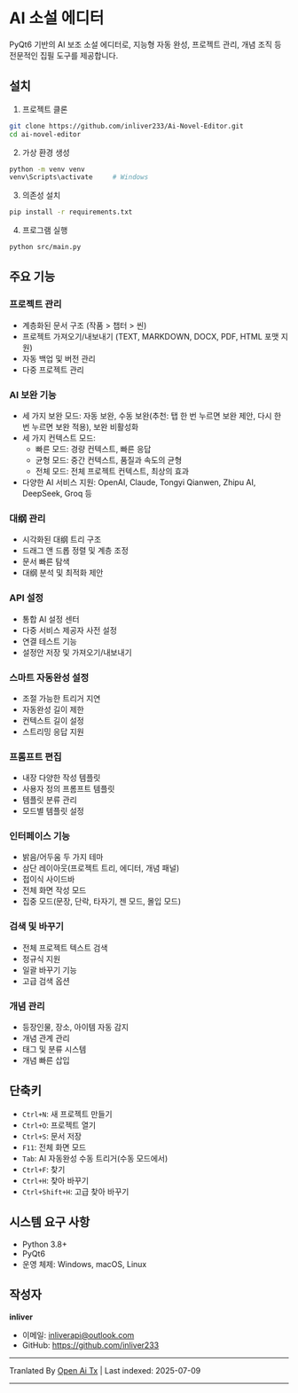# AI 소설 에디터

PyQt6 기반의 AI 보조 소설 에디터로, 지능형 자동 완성, 프로젝트 관리, 개념 조직 등 전문적인 집필 도구를 제공합니다.

## 설치

1. 프로젝트 클론
```bash
git clone https://github.com/inliver233/Ai-Novel-Editor.git
cd ai-novel-editor
```

2. 가상 환경 생성
```bash
python -m venv venv
venv\Scripts\activate     # Windows
```

3. 의존성 설치
```bash
pip install -r requirements.txt
```
4. 프로그램 실행
```bash
python src/main.py
```

## 주요 기능

### 프로젝트 관리
- 계층화된 문서 구조 (작품 > 챕터 > 씬)
- 프로젝트 가져오기/내보내기 (TEXT, MARKDOWN, DOCX, PDF, HTML 포맷 지원)
- 자동 백업 및 버전 관리
- 다중 프로젝트 관리

### AI 보완 기능
- 세 가지 보완 모드: 자동 보완, 수동 보완(추천: 탭 한 번 누르면 보완 제안, 다시 한 번 누르면 보완 적용), 보완 비활성화
- 세 가지 컨텍스트 모드:
  - 빠른 모드: 경량 컨텍스트, 빠른 응답
  - 균형 모드: 중간 컨텍스트, 품질과 속도의 균형
  - 전체 모드: 전체 프로젝트 컨텍스트, 최상의 효과
- 다양한 AI 서비스 지원: OpenAI, Claude, Tongyi Qianwen, Zhipu AI, DeepSeek, Groq 등
### 대纲 관리
- 시각화된 대纲 트리 구조
- 드래그 앤 드롭 정렬 및 계층 조정
- 문서 빠른 탐색
- 대纲 분석 및 최적화 제안

### API 설정
- 통합 AI 설정 센터
- 다중 서비스 제공자 사전 설정
- 연결 테스트 기능
- 설정안 저장 및 가져오기/내보내기

### 스마트 자동완성 설정
- 조절 가능한 트리거 지연
- 자동완성 길이 제한
- 컨텍스트 길이 설정
- 스트리밍 응답 지원

### 프롬프트 편집
- 내장 다양한 작성 템플릿
- 사용자 정의 프롬프트 템플릿
- 템플릿 분류 관리
- 모드별 템플릿 설정
### 인터페이스 기능
- 밝음/어두움 두 가지 테마
- 삼단 레이아웃(프로젝트 트리, 에디터, 개념 패널)
- 접이식 사이드바
- 전체 화면 작성 모드
- 집중 모드(문장, 단락, 타자기, 젠 모드, 몰입 모드)

### 검색 및 바꾸기
- 전체 프로젝트 텍스트 검색
- 정규식 지원
- 일괄 바꾸기 기능
- 고급 검색 옵션

### 개념 관리
- 등장인물, 장소, 아이템 자동 감지
- 개념 관계 관리
- 태그 및 분류 시스템
- 개념 빠른 삽입

## 단축키
- `Ctrl+N`: 새 프로젝트 만들기
- `Ctrl+O`: 프로젝트 열기
- `Ctrl+S`: 문서 저장
- `F11`: 전체 화면 모드
- `Tab`: AI 자동완성 수동 트리거(수동 모드에서)
- `Ctrl+F`: 찾기
- `Ctrl+H`: 찾아 바꾸기
- `Ctrl+Shift+H`: 고급 찾아 바꾸기


## 시스템 요구 사항

- Python 3.8+
- PyQt6
- 운영 체제: Windows, macOS, Linux

## 작성자

**inliver**
- 이메일: inliverapi@outlook.com  
- GitHub: https://github.com/inliver233

---

Tranlated By [Open Ai Tx](https://github.com/OpenAiTx/OpenAiTx) | Last indexed: 2025-07-09

---